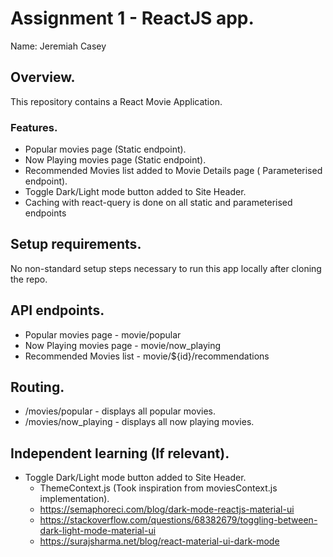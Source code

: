 # Assignment 1 - ReactJS app.

Name: Jeremiah Casey

## Overview.

This repository contains a React Movie Application.

### Features.
 
+ Popular movies page (Static endpoint).
+ Now Playing movies page (Static endpoint).
+ Recommended Movies list added to Movie Details page ( Parameterised endpoint).
+ Toggle Dark/Light mode button added to Site Header.
+ Caching with react-query is done on all static and parameterised endpoints

## Setup requirements.

No non-standard setup steps necessary to run this app locally after cloning the repo.

## API endpoints.

+ Popular movies page - movie/popular
+ Now Playing movies page - movie/now_playing
+ Recommended Movies list - movie/${id}/recommendations

## Routing.

+ /movies/popular - displays all popular movies.
+ /movies/now_playing - displays all now playing movies.

## Independent learning (If relevant).

+ Toggle Dark/Light mode button added to Site Header.
  - ThemeContext.js (Took inspiration from moviesContext.js   
    implementation).
  - https://semaphoreci.com/blog/dark-mode-reactjs-material-ui
  - https://stackoverflow.com/questions/68382679/toggling-between-dark-light-mode-material-ui
  - https://surajsharma.net/blog/react-material-ui-dark-mode

